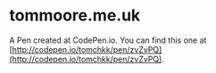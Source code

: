 # tommoore.me.uk

A Pen created at CodePen.io. You can find this one at [http://codepen.io/tomchkk/pen/zvZvPQ](http://codepen.io/tomchkk/pen/zvZvPQ).
